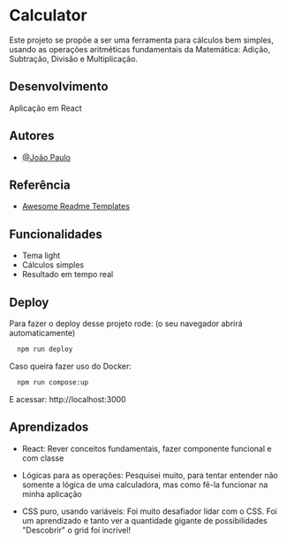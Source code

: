 
# Calculator

Este projeto se propõe a ser uma ferramenta para cálculos bem simples, usando as operações aritméticas fundamentais da Matemática: Adição, Subtração, Divisão e Multiplicação.

## Desenvolvimento

Aplicação em React
## Autores

- [@João Paulo](https://github.com/jpcp0614)

## Referência

 - [Awesome Readme Templates](https://awesomeopensource.com/project/facebook/react)

## Funcionalidades

- Tema light
- Cálculos simples
- Resultado em tempo real

## Deploy

Para fazer o deploy desse projeto rode: (o seu navegador abrirá automaticamente)

```bash
  npm run deploy
```

Caso queira fazer uso do Docker:

```bash
  npm run compose:up
```

E acessar: http://localhost:3000

## Aprendizados

- React:
Rever conceitos fundamentais, fazer componente funcional e com classe

- Lógicas para as operações:
Pesquisei muito, para tentar entender não somente a lógica de uma calculadora, mas como fê-la funcionar na minha aplicação

- CSS puro, usando variáveis:
Foi muito desafiador lidar com o CSS. Foi um aprendizado e tanto ver a quantidade gigante de possibilidades
"Descobrir" o grid foi incrível!
